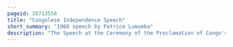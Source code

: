 ```yaml
---
pageid: 38713558
title: "Congolese Independence Speech"
short_summary: "1960 speech by Patrice Lumumba"
description: "The Speech at the Ceremony of the Proclamation of Congo's Independence was a short political Speech by Patrice Lumumba on June 30 1960 at the Ceremonies marking the Independence of the Republic of Congo from Belgium. It is best known for its outspoken Criticism of Colonialism."
---
```

